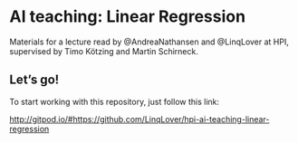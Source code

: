 # AI teaching: Linear Regression

Materials for a lecture read by @AndreaNathansen and @LinqLover at HPI, supervised by Timo Kötzing and Martin Schirneck.

## Let’s go!

To start working with this repository, just follow this link:

http://gitpod.io/#https://github.com/LinqLover/hpi-ai-teaching-linear-regression 